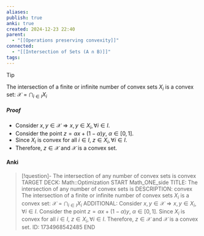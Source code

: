 ```yaml
---
aliases: 
publish: true
anki: true
created: 2024-12-23 22:40
parent:
  - "[[Operations preserving convexity]]"
connected:
  - "[[Intersection of Sets (A ∩ B)]]"
tags:
---
```


> [!tip] 
The intersection of a finite or infinite number of convex sets $X_i$ is a convex set:
$\mathcal{X} = \bigcap_{i \in I} X_i$

##### Proof
- Consider $x, y \in \mathcal{X} \Rightarrow x, y \in X_i, \forall i \in I$.
- Consider the point $z = \alpha x + (1-\alpha) y$, $\alpha \in [0, 1]$.
- Since $X_i$ is convex for all $i \in I$, $z \in X_i, \forall i \in I$.
- Therefore, $z \in \mathcal{X}$ and $\mathcal{X}$ is a convex set.

#### Anki
> [!question]- The intersection of any number of convex sets is convex
TARGET DECK: Math::Optimization
START
Math_ONE_side
TITLE: The intersection of any number of convex sets is 
DESCRIPTION: convex
The intersection of a finite or infinite number of convex sets $X_i$ is a convex set:
$\mathcal{X} = \bigcap_{i \in I} X_i$
ADDITIONAL:
Consider $x, y \in \mathcal{X} \Rightarrow x, y \in X_i, \forall i \in I$.
Consider the point $z = \alpha x + (1-\alpha) y$, $\alpha \in [0, 1]$.
Since $X_i$ is convex for all $i \in I$, $z \in X_i, \forall i \in I$.
Therefore, $z \in \mathcal{X}$ and $\mathcal{X}$ is a convex set.
ID: 1734968542485
END
